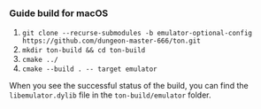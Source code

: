 ### Guide build for macOS


1) `git clone --recurse-submodules -b emulator-optional-config https://github.com/dungeon-master-666/ton.git `
2) `mkdir ton-build && cd ton-build`
3) `cmake ../`
4) `cmake --build . -- target emulator`

When you see the successful status of the build, you can find the `libemulator.dylib` file in the `ton-build/emulator` folder.